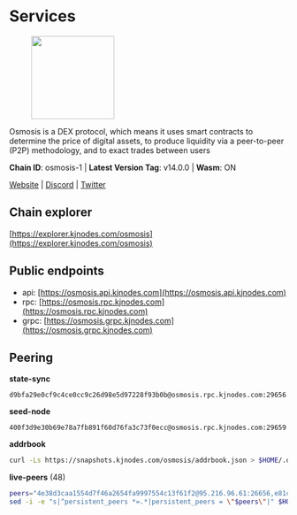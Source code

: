 # Services

<figure><img src="https://raw.githubusercontent.com/kj89/testnet_manuals/main/pingpub/logos/osmosis.png" width="150" alt=""><figcaption></figcaption></figure>

Osmosis is a DEX protocol, which means it uses smart contracts  to determine the price of digital assets, to produce liquidity  via a peer-to-peer (P2P) methodology, and to exact trades between users

**Chain ID**: osmosis-1 | **Latest Version Tag**: v14.0.0 | **Wasm**: ON

[Website](https://osmosis.zone) | [Discord](https://discord.gg/osmosis) | [Twitter](https://twitter.com/osmosiszone)




## Chain explorer
[https://explorer.kjnodes.com/osmosis](https://explorer.kjnodes.com/osmosis)

## Public endpoints

* api: [https://osmosis.api.kjnodes.com](https://osmosis.api.kjnodes.com)
* rpc: [https://osmosis.rpc.kjnodes.com](https://osmosis.rpc.kjnodes.com)
* grpc: [https://osmosis.grpc.kjnodes.com](https://osmosis.grpc.kjnodes.com)

## Peering

**state-sync**

```text
d9bfa29e0cf9c4ce0cc9c26d98e5d97228f93b0b@osmosis.rpc.kjnodes.com:29656
```

**seed-node**

```text
400f3d9e30b69e78a7fb891f60d76fa3c73f0ecc@osmosis.rpc.kjnodes.com:29659
```

**addrbook**
```bash
curl -Ls https://snapshots.kjnodes.com/osmosis/addrbook.json > $HOME/.osmosisd/config/addrbook.json
```

**live-peers** (48)
```bash
peers="4e38d3caa1554d7f46a2654fa9997554c13f61f2@95.216.96.61:26656,e81c3c20833cfb5d652a9c842c9f1c8b1835479d@108.61.190.21:26656,fc590afe489a1b9ca8ff3f2fb396dbc20b1997a4@204.16.244.254:26656,e613079d9b1c1c688963215a975cc9b29722f4fb@65.108.238.103:12556,42f42a4b3527b927d5002d45abd37f66ecdd4861@51.178.74.75:16656,980b15331dece2aa8020c1800b9c00ddb273c872@138.201.32.103:30656,b37a3c92c039de2582edd120b16afa3f462ecf3e@23.88.69.22:27166,a2024229e2eed1650ba3a3ea9db67fa318dc232e@142.132.199.3:26656,7c28e9f02c998d84a4f617c3852b7794dc2883fd@88.99.253.55:26656,d4e6a9d74abbf4676c8fd2d58d27fc24b59056b9@143.198.22.206:26656,f95d9634ad68b8f0ac80ce308adb71d8c119ada5@141.98.219.104:26656,d9bfa29e0cf9c4ce0cc9c26d98e5d97228f93b0b@65.109.88.38:29656,d90150d606724bb19d533f861024174f3aa42351@213.239.213.115:26656,60a2c89e7253502e93517a026f44a2431cc81230@220.85.113.39:26656,bfb67b2ae345955d6bc0991450120669c683386e@149.56.25.66:26656,724cef11bbe866269b3d67f7dd5ea539cc4096bf@198.244.164.186:26656,30e9432879d5b0976b88e52120dc12338e40fc33@65.108.108.176:26656,259ab883ee76f92e82f8f14d463aaaa09d857fb9@144.76.70.108:9010,42745690b41f6a7515c4a87d88efda2e82b55b76@78.46.94.183:26656,43785e5ffd8783393ea8094f77efcee5bdbcdce3@78.141.244.18:26656,f4b811759e55f665180545ad5e1b42573f660861@135.181.181.251:26656,20913e92e8b9ea2d80ad34edd9b52e97886cf616@54.37.30.181:26656,407267ac44b20a0a4258d0bbca1c9f657bf88d08@74.118.143.19:26656,31d2c86f7957e2db91297e54c3b0456ea06c2250@173.67.177.115:26656,e0fbdbdce6ec8797412751edd00fbaf114c42fad@34.220.226.204:26656,47e4075978458bfc382630b2a46aabbbbf7977b2@143.198.234.114:26656,797094953d830f8727f3b5175f2b205df16d5867@45.77.212.231:26656,a6283307952423c1751431c220d11ed36b61ed84@143.110.237.113:26656,3197daa0ee5245b17a546be032ff0f6814e1d1db@148.251.191.239:26656,74e8ba742d8312c250f3237c8c8f3f951c01f9df@95.216.4.104:26656,c7fb97358712f447ca0689e814fe8c965a71b314@65.21.133.114:26656,fd0930fea06876e362e0a92046854ed651f27ac2@45.76.13.41:26656,82e224c9640048a6513c589e904c0d903bb99f32@74.118.140.23:26656,569aac51b04607a18696c63035586816dec85511@157.90.213.235:26656,0419c998d6aac0afdb05808ad9a935670248e209@65.108.204.56:26656,33cf290cc0cfec8c59e6af86f1a5579303d21087@138.68.14.64:26656,d0d4b88110767c503baa8a618cfd7e284482f8dc@37.120.245.11:26656,31e7a8b8cc97e85472c609f9d220fdd9536d4f4d@94.130.220.54:26656,94e69330d6f4cfe221cdd2ce49ee141e53e5f200@23.106.120.6:26656,8e72d0b37a9dc16ea58c0da705caa6530badd6ce@138.197.68.193:26656,e3cc05de734a9eb3da832cf0236f319a9a4063ba@95.216.101.39:26656,4d659b7b244a68913bfbdc6c9e7aa1a64391238e@74.118.139.59:26656,c5358545d951ae666c695903036c1e93578951eb@135.181.176.113:26656,b69e57cd6f796ac5d6efb1a834163365c37cbfa8@78.46.69.29:26656,5e9051d2ae7d9be1656a5348ad0916f255b96c73@135.181.214.17:26656,fc2ad6fb9f20b4a637e244d92c35362bdb5d96af@100.26.145.135:26656,34340a9151d4a97a850d2cd64d8778279faf3f96@194.163.181.100:26656,2000928f1b09973431b53292ef80c1cd836fd967@168.119.213.117:26656"
sed -i -e "s|^persistent_peers *=.*|persistent_peers = \"$peers\"|" $HOME/.osmosisd/config/config.toml
```
